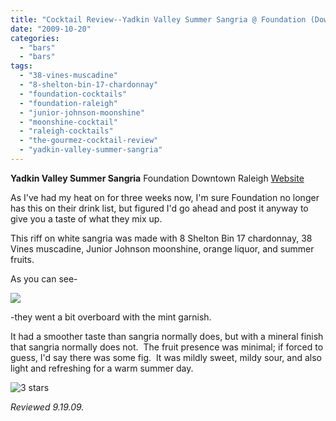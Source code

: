 ```yaml
---
title: "Cocktail Review--Yadkin Valley Summer Sangria @ Foundation (Downtown Raleigh)"
date: "2009-10-20"
categories: 
  - "bars"
  - "bars"
tags: 
  - "38-vines-muscadine"
  - "8-shelton-bin-17-chardonnay"
  - "foundation-cocktails"
  - "foundation-raleigh"
  - "junior-johnson-moonshine"
  - "moonshine-cocktail"
  - "raleigh-cocktails"
  - "the-gourmez-cocktail-review"
  - "yadkin-valley-summer-sangria"
---
```


**Yadkin Valley Summer Sangria** Foundation Downtown Raleigh [Website](http://www.foundationnc.com/)

As I've had my heat on for three weeks now, I'm sure Foundation no longer has this on their drink list, but figured I'd go ahead and post it anyway to give you a taste of what they mix up.

This riff on white sangria was made with 8 Shelton Bin 17 chardonnay, 38 Vines muscadine, Junior Johnson moonshine, orange liquor, and summer fruits.

As you can see-

![](http://www.thegourmez.com/gourmez/photos/yvsummersangria.jpg)

\-they went a bit overboard with the mint garnish.

It had a smoother taste than sangria normally does, but with a mineral finish that sangria normally does not.  The fruit presence was minimal; if forced to guess, I'd say there was some fig.  It was mildly sweet, mildy sour, and also light and refreshing for a warm summer day.

![3 stars](http://s3.amazonaws.com/thegourmez-wpmedia/2009/02/rating_avocado1.gif "rating_avocado1")

_Reviewed 9.19.09._
